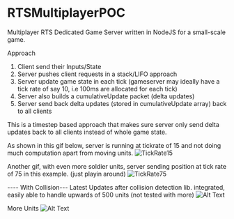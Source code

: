 # RTSMultiplayerPOC
Multiplayer RTS Dedicated Game Server written in NodeJS for a small-scale game.

Approach

1. Client send their Inputs/State
2. Server pushes client requests in a stack/LIFO approach
3. Server update game state in each tick (gameserver may ideally have a tick rate of say 10, i.e 100ms are allocated for each tick)
4. Server also builds a cumulativeUpdate packet (delta updates)
5. Server send back delta updates (stored in cumulativeUpdate array) back to all clients

This is a timestep based approach that makes sure server only send delta updates back to all clients instead of whole game state.

As shown in this gif below, server is running at tickrate of 15 and not doing much computation apart from moving units.
![TickRate15](https://media.giphy.com/media/MqarH02vUbLk0t6q4q/giphy.gif)

Another gif, with even more soldier units, server sending position at tick rate of 75 in this example. (just playin around)
![TickRate75](https://media.giphy.com/media/dqC9pJBTrHiztFfNr9/giphy.gif)

---- With Collision---
Latest Updates after collision detection lib. integrated, easily able to handle upwards of 500 units (not tested with more)
![Alt Text](https://media.giphy.com/media/KCPZcYd3PSkRwAsWNC/giphy.gif)

More Units
![Alt Text](https://media.giphy.com/media/uPMNVzFXLdrv3ECKku/giphy.gif)
